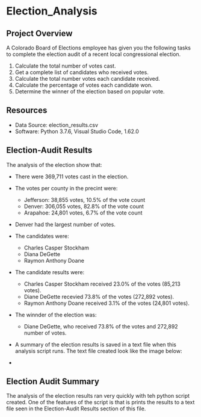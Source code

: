 # Election_Analysis

## Project Overview
A Colorado Board of Elections employee has given you the following tasks to complete the election audit of a recent local congressional election.

1. Calculate the total number of votes cast.
2. Get a complete list of candidates who received votes.
3. Calculate the total number votes each candidate received.
4. Calculate the percentage of votes each candidate won.
5. Determine the winner of the election based on popular vote.

## Resources
- Data Source: election_results.csv
- Software: Python 3.7.6, Visual Studio Code, 1.62.0

## Election-Audit Results
The analysis of the election show that:
- There were 369,711 votes cast in the election.
- The votes per county in the precint were:
  - Jefferson: 38,855 votes, 10.5% of the vote count
  - Denver: 306,055 votes, 82.8% of the vote count
  - Arapahoe: 24,801 votes, 6.7% of the vote count
- Denver had the largest number of votes.

- The candidates were:
  - Charles Casper Stockham
  - Diana DeGette
  - Raymon Anthony Doane
- The candidate results were:
  - Charles Casper Stockham received 23.0% of the votes (85,213 votes).
  - Diane DeGette recevied 73.8% of the votes (272,892 votes).
  - Raymon Anthony Doane received 3.1% of the votes (24,801 votes).
- The winnder of the election was:
  - Diane DeGette, who received 73.8% of the votes and 272,892 number of votes.

- A summary of the election results is saved in a text file when this analysis script runs. The text file created look like the image below:
- 
 
## Election Audit Summary
The analysis of the election results ran very quickly with teh python script created. One of the features of the script is that is prints the results to a text file seen in the Election-Audit Results section of this file. 

